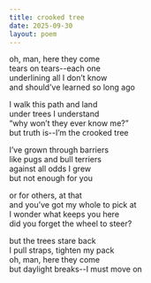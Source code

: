 ```yaml
---
title: crooked tree
date: 2025-09-30
layout: poem
---
```

oh, man, here they come  
tears on tears--each one  
underlining all I don’t know  
and should’ve learned so long ago  

I walk this path and land  
under trees I understand  
“why won’t they ever know me?”  
but truth is--I’m the crooked tree  

I’ve grown through barriers  
like pugs and bull terriers  
against all odds I grew  
but not enough for you  

or for others, at that  
and you’ve got my whole to pick at  
I wonder what keeps you here  
did you forget the wheel to steer?  

but the trees stare back  
I pull straps, tighten my pack  
oh, man, here they come  
but daylight breaks--I must move on  
